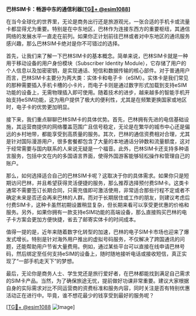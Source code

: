 **巴林SIM卡：畅游中东的通信利器[[TG💪+ @esim1088](https://t.me/s/esim1088)]**

在当今全球化的世界里，无论是商务出行还是旅游观光，一张合适的手机卡或流量卡都显得尤为重要。特别是在中东地区，巴林作为连接东西方的重要枢纽，其通信网络的发展水平一直走在前列。如果你正计划前往巴林或者对中东地区的通讯服务感兴趣，那么巴林SIM卡绝对是你不可错过的选择。

首先，让我们来了解一下巴林SIM卡的基本概念。简单来说，巴林SIM卡就是一种用于移动设备的用户身份模块（Subscriber Identity Module），它存储了用户的个人信息以及加密密钥，是实现通话、短信和数据传输的核心部件。对于普通用户而言，巴林SIM卡主要分为两大类：实体卡和电子卡（eSIM）。实体卡是我们常见的那种需要插入手机卡槽的小卡片，而电子卡则是通过数字形式加载到支持eSIM功能的设备上，无需物理插入即可使用。随着技术的进步，越来越多的智能手机开始支持eSIM功能，这为用户提供了极大的便利性，尤其是在频繁更换国家或地区时，电子卡的优势更加明显。

接下来，我们重点聊聊巴林SIM卡的具体优势。首先，巴林拥有先进的电信基础设施，其运营商提供的网络覆盖范围广且信号稳定，无论是在繁华的城市中心还是偏远的乡村地带，都能享受到高质量的服务。其次，巴林的通信资费相对合理，尤其是针对国际漫游用户，很多套餐都包含了大量的本地通话分钟数和流量额度，这对于经常需要与国内联系的人来说无疑是一个福音。此外，巴林SIM卡还支持多种语言服务，包括中文在内的多国语言界面，使得外国游客能够轻松操作和管理自己的账户。

那么，如何选择适合自己的巴林SIM卡呢？这取决于你的具体需求。如果你只是短期访问巴林，并且希望获得灵活便捷的服务，那么推荐选择预付费SIM卡。这类卡通常不需要签订长期合同，只需充值即可激活使用，非常适合那些行程不定或者不确定未来是否还会再来巴林的人群。而对于长期居住或工作的朋友，则建议考虑后付费SIM卡，这种卡虽然初期设置稍显复杂，但长期来看可以享受更优惠的价格和服务。另外，如果你拥有一款支持eSIM功能的高端设备，那么直接购买巴林的电子卡方案会更加方便快捷，省去了邮寄实体卡的时间成本。

值得一提的是，近年来随着数字化转型的加速，巴林的电子SIM卡市场也迎来了爆发式增长。特别是针对海外用户推出的虚拟号码服务，不仅解决了跨国通讯的问题，还能帮助用户节省大量费用。例如，通过某些平台可以直接在线申请巴林号码，然后绑定至任何支持eSIM的设备上，随时随地接听电话或接收短信，真正实现了“一部手机走天下”的梦想。

最后，无论你是商务人士、学生党还是旅行爱好者，在巴林都能找到满足自己需求的SIM卡产品。当然，为了确保旅途无忧，提前做好功课非常重要。建议大家根据自身的实际需求对比不同运营商的资费标准和服务内容，同时关注是否有特别优惠活动正在进行中。毕竟，谁不想花最少的钱享受到最好的服务呢？

[[TG💪+ @esim1088](https://t.me/s/esim1088) ![Image](https://i.postimg.cc/4NQfJmqS/Snipaste-2025-05-13-00-14-12.png)]